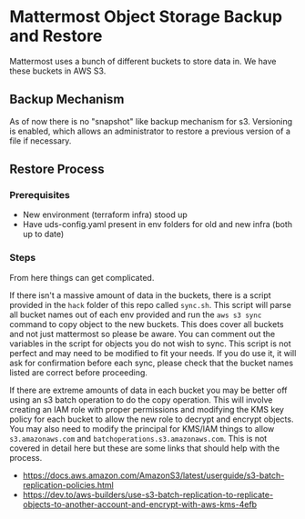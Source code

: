 # Mattermost Object Storage Backup and Restore

Mattermost uses a bunch of different buckets to store data in. We have these buckets in AWS S3.

## Backup Mechanism

As of now there is no "snapshot" like backup mechanism for s3. Versioning is enabled, which allows an administrator to restore a previous version of a file if necessary.

## Restore Process

### Prerequisites

- New environment (terraform infra) stood up
- Have uds-config.yaml present in env folders for old and new infra (both up to date)

### Steps

From here things can get complicated.

If there isn't a massive amount of data in the buckets, there is a script provided in the `hack` folder of this repo called `sync.sh`. This script will parse all bucket names out of each env provided and run the `aws s3 sync` command to copy object to the new buckets. This does cover all buckets and not just mattermost so please be aware. You can comment out the variables in the script for objects you do not wish to sync. This script is not perfect and may need to be modified to fit your needs. If you do use it, it will ask for confirmation before each sync, please check that the bucket names listed are correct before proceeding.

If there are extreme amounts of data in each bucket you may be better off using an s3 batch operation to do the copy operation. This will involve creating an IAM role with proper permissions and modifying the KMS key policy for each bucket to allow the new role to decrypt and encrypt objects. You may also need to modify the principal for KMS/IAM things to allow `s3.amazonaws.com` and `batchoperations.s3.amazonaws.com`. This is not covered in detail here but these are some links that should help with the process.

- <https://docs.aws.amazon.com/AmazonS3/latest/userguide/s3-batch-replication-policies.html>
- <https://dev.to/aws-builders/use-s3-batch-replication-to-replicate-objects-to-another-account-and-encrypt-with-aws-kms-4efb>
